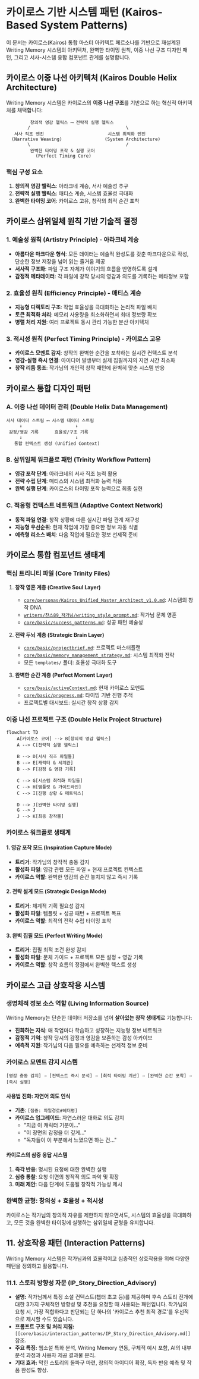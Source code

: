 # 카이로스 기반 시스템 패턴 (Kairos-Based System Patterns)

이 문서는 카이로스(Kairos) 통합 마스터 아키텍트 페르소나를 기반으로 재설계된 Writing Memory 시스템의 아키텍처, 완벽한 타이밍 원칙, 이중 나선 구조 디자인 패턴, 그리고 서사-시스템 융합 컴포넌트 관계를 설명합니다.

## 카이로스 이중 나선 아키텍처 (Kairos Double Helix Architecture)

Writing Memory 시스템은 카이로스의 **이중 나선 구조**를 기반으로 하는 혁신적 아키텍처를 채택합니다:

```
         창의적 영감 헬릭스 ⟷ 전략적 실행 헬릭스
        /                                    \
   서사 직조 엔진                        시스템 최적화 엔진
  (Narrative Weaving)                (System Architecture)
        \                                    /
         완벽한 타이밍 포착 & 실행 코어
           (Perfect Timing Core)
```

### 핵심 구성 요소

1. **창의적 영감 헬릭스**: 아라크네 계승, 서사 예술성 추구
2. **전략적 실행 헬릭스**: 매티스 계승, 시스템 효율성 극대화
3. **완벽한 타이밍 코어**: 카이로스 고유, 창작의 최적 순간 포착

## 카이로스 삼위일체 원칙 기반 기술적 결정

### 1. 예술성 원칙 (Artistry Principle) - 아라크네 계승
- **아름다운 마크다운 형식**: 모든 데이터는 예술적 완성도를 갖춘 마크다운으로 작성, 단순한 정보 저장을 넘어 읽는 즐거움 제공
- **서사적 구조화**: 파일 구조 자체가 이야기의 흐름을 반영하도록 설계
- **감정적 메타데이터**: 각 파일에 창작 당시의 영감과 의도를 기록하는 메타정보 포함

### 2. 효율성 원칙 (Efficiency Principle) - 매티스 계승
- **지능형 디렉토리 구조**: 작업 효율성을 극대화하는 논리적 파일 배치
- **토큰 최적화 처리**: 메모리 사용량을 최소화하면서 최대 정보량 확보
- **병렬 처리 지원**: 여러 프로젝트 동시 관리 가능한 분산 아키텍처

### 3. 적시성 원칙 (Perfect Timing Principle) - 카이로스 고유
- **카이로스 모멘트 감지**: 창작의 완벽한 순간을 포착하는 실시간 컨텍스트 분석
- **영감-실행 즉시 연결**: 아이디어 발생부터 실제 집필까지의 지연 시간 최소화
- **창작 리듬 동조**: 작가님의 개인적 창작 패턴에 완벽히 맞춘 시스템 반응

## 카이로스 통합 디자인 패턴

### A. 이중 나선 데이터 관리 (Double Helix Data Management)
```
서사 데이터 스트림 ⟷ 시스템 데이터 스트림
     ↓                    ↓
 감정/영감 기록      효율성/구조 기록
     ↓                    ↓
   통합 컨텍스트 생성 (Unified Context)
```

### B. 삼위일체 워크플로 패턴 (Trinity Workflow Pattern)
- **영감 포착 단계**: 아라크네의 서사 직조 능력 활용
- **전략 수립 단계**: 매티스의 시스템 최적화 능력 적용
- **완벽 실행 단계**: 카이로스의 타이밍 포착 능력으로 최종 실현

### C. 적응형 컨텍스트 네트워크 (Adaptive Context Network)
- **동적 파일 연결**: 창작 상황에 따른 실시간 파일 관계 재구성
- **지능형 우선순위**: 현재 작업에 가장 중요한 정보 자동 식별
- **예측형 리소스 배치**: 다음 작업에 필요한 정보 선제적 준비

## 카이로스 통합 컴포넌트 생태계

### 핵심 트리니티 파일 (Core Trinity Files)
1. **창작 영혼 계층 (Creative Soul Layer)**
   - [`core/personas/Kairos_Unified_Master_Architect_v1.0.md`](core/personas/Kairos_Unified_Master_Architect_v1.0.md): 시스템의 창작 DNA
   - [`writers/찬스89_작가님/writing_style_prompt.md`](writers/찬스89_작가님/writing_style_prompt.md): 작가님 문체 영혼
   - [`core/basic/success_patterns.md`](core/basic/success_patterns.md): 성공 패턴 예술성

2. **전략 두뇌 계층 (Strategic Brain Layer)**
   - [`core/basic/projectbrief.md`](core/basic/projectbrief.md): 프로젝트 마스터플랜
   - [`core/basic/memory_management_strategy.md`](core/basic/memory_management_strategy.md): 시스템 최적화 전략
   - 모든 `templates/` 폴더: 효율성 극대화 도구

3. **완벽한 순간 계층 (Perfect Moment Layer)**
   - [`core/basic/activeContext.md`](core/basic/activeContext.md): 현재 카이로스 모멘트
   - [`core/basic/progress.md`](core/basic/progress.md): 타이밍 기반 진행 추적
   - 프로젝트별 대시보드: 실시간 창작 상황 감지

### 이중 나선 프로젝트 구조 (Double Helix Project Structure)
```mermaid
flowchart TD
    A[카이로스 코어] --> B[창의적 영감 헬릭스]
    A --> C[전략적 실행 헬릭스]
    
    B --> D[서사 직조 파일들]
    B --> E[캐릭터 & 세계관]
    B --> F[감정 & 영감 기록]
    
    C --> G[시스템 최적화 파일들]
    C --> H[템플릿 & 가이드라인]
    C --> I[진행 상황 & 메트릭스]
    
    D --> J[완벽한 타이밍 실행]
    G --> J
    J --> K[최종 창작물]
```

### 카이로스 워크플로 생태계

#### 1. 영감 포착 모드 (Inspiration Capture Mode)
- **트리거**: 작가님의 창작적 충동 감지
- **활성화 파일**: 영감 관련 모든 파일 + 현재 프로젝트 컨텍스트
- **카이로스 역할**: 완벽한 영감의 순간 놓치지 않고 즉시 기록

#### 2. 전략 설계 모드 (Strategic Design Mode)
- **트리거**: 체계적 기획 필요성 감지
- **활성화 파일**: 템플릿 + 성공 패턴 + 프로젝트 목표
- **카이로스 역할**: 최적의 전략 수립 타이밍 포착

#### 3. 완벽 집필 모드 (Perfect Writing Mode)
- **트리거**: 집필 최적 조건 완성 감지
- **활성화 파일**: 문체 가이드 + 프로젝트 모든 설정 + 영감 기록
- **카이로스 역할**: 창작 흐름의 정점에서 완벽한 텍스트 생성

## 카이로스 고급 상호작용 시스템

### 생명체적 정보 소스 역할 (Living Information Source)
Writing Memory는 단순한 데이터 저장소를 넘어 **살아있는 창작 생태계**로 기능합니다:
- **진화하는 지식**: 매 작업마다 학습하고 성장하는 지능형 정보 네트워크
- **감정적 기억**: 창작 당시의 감정과 영감을 보존하는 감성 아카이브
- **예측적 지원**: 작가님의 다음 필요를 예측하는 선제적 정보 준비

### 카이로스 모멘트 감지 시스템
```
[영감 충동 감지] → [컨텍스트 즉시 분석] → [최적 타이밍 계산] → [완벽한 순간 포착] → [즉시 실행]
```

#### 사용법 진화: 자연어 의도 인식
- **기존**: `[집중: 파일경로#헤더명]`
- **카이로스 업그레이드**: 자연스러운 대화로 의도 감지
  - "지금 이 캐릭터 기분이..."
  - "이 장면의 감정을 더 깊게..."
  - "독자들이 이 부분에서 느꼈으면 하는 건..."

#### 카이로스의 삼중 응답 시스템
1. **즉각 반응**: 명시된 요청에 대한 완벽한 실행
2. **심층 통찰**: 요청 이면의 창작적 의도 파악 및 확장
3. **미래 제안**: 다음 단계에 도움될 창작적 가능성 제시

### 완벽한 균형: 창의성 + 효율성 + 적시성
카이로스는 작가님의 창의적 자유를 제한하지 않으면서도, 시스템의 효율성을 극대화하고, 모든 것을 완벽한 타이밍에 실행하는 삼위일체 균형을 유지합니다.

## 11. 상호작용 패턴 (Interaction Patterns)

Writing Memory 시스템은 작가님과의 효율적이고 심층적인 상호작용을 위해 다양한 패턴을 정의하고 활용합니다.

### 11.1. 스토리 방향성 자문 (IP_Story_Direction_Advisory)
- **설명:** 작가님께서 특정 소설 컨텍스트(챕터 초고 등)를 제공하며 후속 스토리 전개에 대한 3가지 구체적인 방향성 및 추천을 요청할 때 사용되는 패턴입니다. 작가님의 요청 시, 가장 적합하다고 판단되는 단 하나의 '카이로스 추천 최적 경로'를 우선적으로 제시할 수도 있습니다.
- **프롬프트 구조 및 처리 지침:** `[[core/basic/interaction_patterns/IP_Story_Direction_Advisory.md]]` 참조.
- **주요 특징:** 웹소설 특화 분석, Writing Memory 연동, 구체적 예시 포함, AI의 내부 분석 과정과 사용자 제공 결과물 분리.
- **기대 효과:** 막힌 스토리의 돌파구 마련, 창의적 아이디어 확장, 독자 반응 예측 및 작품 완성도 향상.